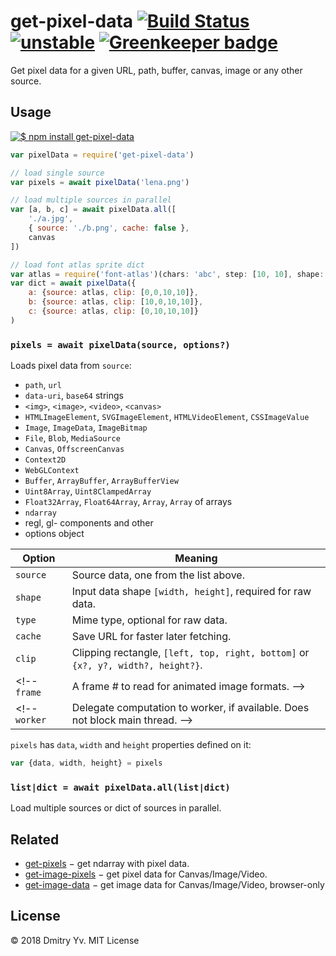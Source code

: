 # get-pixel-data [![Build Status](https://travis-ci.org/dy/get-pixel-data.svg?branch=master)](https://travis-ci.org/dy/get-pixel-data) [![unstable](https://img.shields.io/badge/stability-unstable-green.svg)](http://github.com/badges/stability-badges) [![Greenkeeper badge](https://badges.greenkeeper.io/dy/get-pixel-data.svg)](https://greenkeeper.io/)

Get pixel data for a given URL, path, buffer, canvas, image or any other source.


## Usage

[![$ npm install get-pixel-data](http://nodei.co/npm/get-pixel-data.png?mini=true)](http://npmjs.org/package/get-pixel-data)

```javascript
var pixelData = require('get-pixel-data')

// load single source
var pixels = await pixelData('lena.png')

// load multiple sources in parallel
var [a, b, c] = await pixelData.all([
	'./a.jpg',
	{ source: './b.png', cache: false },
	canvas
])

// load font atlas sprite dict
var atlas = require('font-atlas')(chars: 'abc', step: [10, 10], shape: [20, 20])
var dict = await pixelData({
	a: {source: atlas, clip: [0,0,10,10]},
	b: {source: atlas, clip: [10,0,10,10]},
	c: {source: atlas, clip: [0,10,10,10]}
)
```

### `pixels = await pixelData(source, options?)`

Loads pixel data from `source`:

* `path`, `url`
* `data-uri`, `base64` strings
* `<img>`, `<image>`, `<video>`, `<canvas>`
* `HTMLImageElement`, `SVGImageElement`, `HTMLVideoElement`, `CSSImageValue`
* `Image`, `ImageData`, `ImageBitmap`
* `File`, `Blob`, `MediaSource`
* `Canvas`, `OffscreenCanvas`
* `Context2D`
* `WebGLContext`
* `Buffer`, `ArrayBuffer`, `ArrayBufferView`
* `Uint8Array`, `Uint8ClampedArray`
* `Float32Array`, `Float64Array`, `Array`, `Array` of arrays
* `ndarray`
* regl, gl- components and other
* options object

Option | Meaning
---|---
`source` | Source data, one from the list above.
`shape` | Input data shape `[width, height]`, required for raw data.
`type` | Mime type, optional for raw data.
`cache` | Save URL for faster later fetching.
`clip` | Clipping rectangle, `[left, top, right, bottom]` or `{x?, y?, width?, height?}`.
<!-- `frame` | A frame # to read for animated image formats. -->
<!-- `worker` | Delegate computation to worker, if available. Does not block main thread. -->

`pixels` has `data`, `width` and `height` properties defined on it:

```js
var {data, width, height} = pixels
```

### `list|dict = await pixelData.all(list|dict)`

Load multiple sources or dict of sources in parallel.


## Related

* [get-pixels](https://ghub.io/get-pixels) − get ndarray with pixel data.
* [get-image-pixels](https://ghub.io/get-image-pixels) − get pixel data for Canvas/Image/Video.
* [get-image-data](https://ghub.io/get-image-data) − get image data for Canvas/Image/Video, browser-only

## License

© 2018 Dmitry Yv. MIT License
